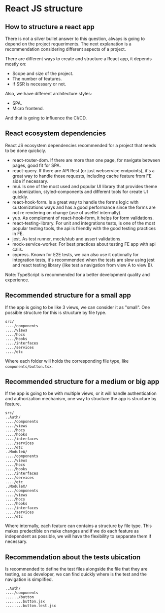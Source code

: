 # React JS structure

## How to structure a react app

There is not a silver bullet answer to this question, always is going to depend on the project requeriments. The next explanation is a recommendation considering different aspects of a project.

There are different ways to create and structure a React app, it depends mostly on:

- Scope and size of the project.
- The number of features.
- If SSR is necessary or not.

Also, we have different architecture styles:

- SPA.
- Micro frontend.

And that is going to influence the CI/CD.

## React ecosystem dependencies

React JS ecosystem dependencies recommended for a project that needs to be done quickcly.

- react-router-dom. If there are more than one page, for navigate between pages, good fit for SPA.
- react-query. If there are API Rest (or just webservice endpoints), it's a great way to handle those requests, including cache feature from FE side if necessary.
- mui. Is one of the most used and popular UI library that provides theme customization, styled-components and different tools for create UI quickly.
- react-hook-form. Is a great way to handle the forms logic with customizations ways and has a good performance since the forms are not re rendering on change (use of useRef internally).
- yup. As complement of react-hook-form, it helps for form validations.
- react-testing-library. For unit and integrations tests, is one of the most popular testing tools, the api is friendly with the good testing practices in FE.
- jest. As test runner, mock/stub and assert validations.
- mock-service-worker. For best practices about testing FE app with api calls.
- cypress. Known for E2E tests, we can also use it optionally for integration tests, it's recommended when the tests are slow using jest and react testing library (like test a navigation from view A to view B).

Note: TypeScript is recommended for a better development quality and experience.

## Recommended structure for a small app

If the app is going to be like 3 views, we can consider it as "small". One possible structure for this is structure by file type.

```
src/
..../components
..../views
..../hocs
..../hooks
..../interfaces
..../services
..../etc
```

Where each folder will holds the corresponding file type, like `components/button.tsx`.

## Recommended structure for a medium or big app

If the app is going to be with multiple views, or it will handle authentication and authorization mechanism, one way to structure the app is structure by feature.

```
src/
..Auth/
..../components
..../views
..../hocs
..../hooks
..../interfaces
..../services
..../etc
..ModuleA/
..../components
..../views
..../hocs
..../hooks
..../interfaces
..../services
..../etc
..ModuleX/
..../components
..../views
..../hocs
..../hooks
..../interfaces
..../services
..../etc
```

Where internally, each feature can contains a structure by file type. This makes predectible on make changes and if we do each feature as independent as possible, we will have the flexibility to sepparate them if necessary.

## Recommendation about the tests ubication

Is recommended to define the test files alongside the file that they are testing, so as developer, we can find quickly where is the test and the navigation is simplified.

```
..Auth/
..../components
....../button
........button.jsx
........button.test.jsx
```
